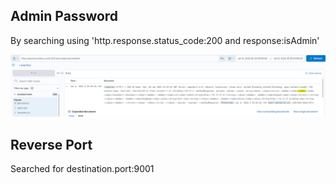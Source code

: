 ## Admin Password

By searching using 'http.response.status_code:200 and response:isAdmin' 

![Admin Password](https://github.com/Gustav-Magnussen/CTFTeam5/blob/main/Lab01/Screenshots/adminpassword.PNG)

## Reverse Port

Searched for destination.port:9001
